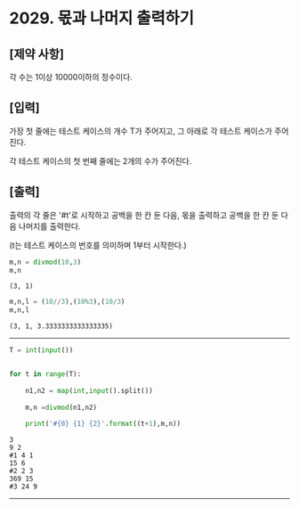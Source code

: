 # 2029. 몫과 나머지 출력하기



## [제약 사항]

각 수는 1이상 10000이하의 정수이다.


## [입력]

가장 첫 줄에는 테스트 케이스의 개수 T가 주어지고, 그 아래로 각 테스트 케이스가 주어진다.

각 테스트 케이스의 첫 번째 줄에는 2개의 수가 주어진다.


## [출력]

출력의 각 줄은 '#t'로 시작하고 공백을 한 칸 둔 다음, 몫을 출력하고 공백을 한 칸 둔 다음 나머지를 출력한다.

(t는 테스트 케이스의 번호를 의미하며 1부터 시작한다.)


```python
m,n = divmod(10,3)
m,n
```




    (3, 1)




```python
m,n,l = (10//3),(10%3),(10/3)
m,n,l
```




    (3, 1, 3.3333333333333335)



---


```python
T = int(input())


for t in range(T):
    
    n1,n2 = map(int,input().split())
    
    m,n =divmod(n1,n2)
    
    print('#{0} {1} {2}'.format((t+1),m,n))
```

    3
    9 2
    #1 4 1
    15 6
    #2 2 3
    369 15
    #3 24 9


---
